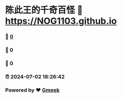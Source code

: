 # 陈此王的千奇百怪 :link: https://NOG1103.github.io 
### :page_facing_up: [0](https://NOG1103.github.io/tag.html) 
### :speech_balloon: 0 
### :hibiscus: 0 
### :alarm_clock: 2024-07-02 18:26:42 
### Powered by :heart: [Gmeek](https://github.com/Meekdai/Gmeek)
